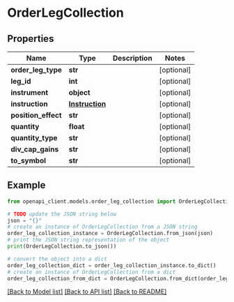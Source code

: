 # OrderLegCollection


## Properties

Name | Type | Description | Notes
------------ | ------------- | ------------- | -------------
**order_leg_type** | **str** |  | [optional] 
**leg_id** | **int** |  | [optional] 
**instrument** | **object** |  | [optional] 
**instruction** | [**Instruction**](Instruction.md) |  | [optional] 
**position_effect** | **str** |  | [optional] 
**quantity** | **float** |  | [optional] 
**quantity_type** | **str** |  | [optional] 
**div_cap_gains** | **str** |  | [optional] 
**to_symbol** | **str** |  | [optional] 

## Example

```python
from openapi_client.models.order_leg_collection import OrderLegCollection

# TODO update the JSON string below
json = "{}"
# create an instance of OrderLegCollection from a JSON string
order_leg_collection_instance = OrderLegCollection.from_json(json)
# print the JSON string representation of the object
print(OrderLegCollection.to_json())

# convert the object into a dict
order_leg_collection_dict = order_leg_collection_instance.to_dict()
# create an instance of OrderLegCollection from a dict
order_leg_collection_from_dict = OrderLegCollection.from_dict(order_leg_collection_dict)
```
[[Back to Model list]](../README.md#documentation-for-models) [[Back to API list]](../README.md#documentation-for-api-endpoints) [[Back to README]](../README.md)


